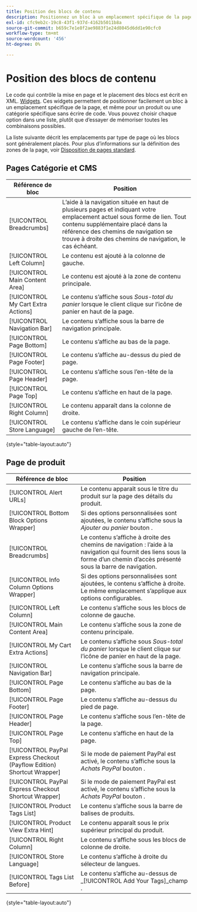 ```yaml
---
title: Position des blocs de contenu
description: Positionnez un bloc à un emplacement spécifique de la page, et même pour un produit ou une catégorie spécifique, sans écrire de code.
exl-id: cfc9eb2c-19c8-43f1-937d-4162b5011b8a
source-git-commit: b659c7e1e8f2ae9883f1e24d8045d6dd1e90cfc0
workflow-type: tm+mt
source-wordcount: '456'
ht-degree: 0%

---
```


# Position des blocs de contenu

Le code qui contrôle la mise en page et le placement des blocs est écrit en XML. [Widgets](widgets.md). Ces widgets permettent de positionner facilement un bloc à un emplacement spécifique de la page, et même pour un produit ou une catégorie spécifique sans écrire de code. Vous pouvez choisir chaque option dans une liste, plutôt que d’essayer de mémoriser toutes les combinaisons possibles.

La liste suivante décrit les emplacements par type de page où les blocs sont généralement placés. Pour plus d’informations sur la définition des zones de la page, voir [Disposition de pages standard](page-layout.md#standard-page-layouts).

## Pages Catégorie et CMS

| Référence de bloc | Position |
|----------|-------- |
| [!UICONTROL Breadcrumbs] | L’aide à la navigation située en haut de plusieurs pages et indiquant votre emplacement actuel sous forme de lien. Tout contenu supplémentaire placé dans la référence des chemins de navigation se trouve à droite des chemins de navigation, le cas échéant. |
| [!UICONTROL Left Column] | Le contenu est ajouté à la colonne de gauche. |
| [!UICONTROL Main Content Area] | Le contenu est ajouté à la zone de contenu principale. |
| [!UICONTROL My Cart Extra Actions] | Le contenu s’affiche sous _Sous-total du panier_ lorsque le client clique sur l’icône de panier en haut de la page. |
| [!UICONTROL Navigation Bar] | Le contenu s’affiche sous la barre de navigation principale. |
| [!UICONTROL Page Bottom] | Le contenu s’affiche au bas de la page. |
| [!UICONTROL Page Footer] | Le contenu s’affiche au-dessus du pied de page. |
| [!UICONTROL Page Header] | Le contenu s’affiche sous l’en-tête de la page. |
| [!UICONTROL Page Top] | Le contenu s’affiche en haut de la page. |
| [!UICONTROL Right Column] | Le contenu apparaît dans la colonne de droite. |
| [!UICONTROL Store Language] | Le contenu s’affiche dans le coin supérieur gauche de l’en-tête. |

{style="table-layout:auto"}

## Page de produit

| Référence de bloc | Position |
|----------|-------- |
| [!UICONTROL Alert URLs] | Le contenu apparaît sous le titre du produit sur la page des détails du produit. |
| [!UICONTROL Bottom Block Options Wrapper] | Si des options personnalisées sont ajoutées, le contenu s’affiche sous la _Ajouter au panier_ bouton . |
| [!UICONTROL Breadcrumbs] | Le contenu s’affiche à droite des chemins de navigation : l’aide à la navigation qui fournit des liens sous la forme d’un chemin d’accès présenté sous la barre de navigation. |
| [!UICONTROL Info Column Options Wrapper] | Si des options personnalisées sont ajoutées, le contenu s’affiche à droite. Le même emplacement s’applique aux options configurables. |
| [!UICONTROL Left Column] | Le contenu s’affiche sous les blocs de colonne de gauche. |
| [!UICONTROL Main Content Area] | Le contenu s’affiche sous la zone de contenu principale. |
| [!UICONTROL My Cart Extra Actions] | Le contenu s’affiche sous _Sous-total du panier_ lorsque le client clique sur l’icône de panier en haut de la page. |
| [!UICONTROL Navigation Bar] | Le contenu s’affiche sous la barre de navigation principale. |
| [!UICONTROL Page Bottom] | Le contenu s’affiche au bas de la page. |
| [!UICONTROL Page Footer] | Le contenu s’affiche au-dessus du pied de page. |
| [!UICONTROL Page Header] | Le contenu s’affiche sous l’en-tête de la page. |
| [!UICONTROL Page Top] | Le contenu s’affiche en haut de la page. |
| [!UICONTROL PayPal Express Checkout (Payflow Edition) Shortcut Wrapper] | Si le mode de paiement PayPal est activé, le contenu s’affiche sous la _Achats PayPal_ bouton . |
| [!UICONTROL PayPal Express Checkout Shortcut Wrapper] | Si le mode de paiement PayPal est activé, le contenu s’affiche sous la _Achats PayPal_ bouton . |
| [!UICONTROL Product Tags List] | Le contenu s’affiche sous la barre de balises de produits. |
| [!UICONTROL Product View Extra Hint] | Le contenu apparaît sous le prix supérieur principal du produit. |
| [!UICONTROL Right Column] | Le contenu s’affiche sous les blocs de colonne de droite. |
| [!UICONTROL Store Language] | Le contenu s’affiche à droite du sélecteur de langues. |
| [!UICONTROL Tags List Before] | Le contenu s’affiche au-dessus de _[!UICONTROL Add Your Tags]_champ . |

{style="table-layout:auto"}
